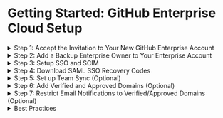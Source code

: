 # Getting Started: GitHub Enterprise Cloud Setup

<details>
  <summary>Step 1: Accept the Invitation to Your New GitHub Enterprise Account</summary>
  <br>
  
  - This invitiation is sent to the email address you provided.

  <br>
</details>

<details>
  <summary>Step 2: Add a Backup Enterprise Owner to Your Enterprise Account</summary>
  <br>

  - **Go to:** _Enterprise &rarr; People (left sidebar) &rarr; Administrators (left sidebar) &rarr; Invite admin (green button, top right)_

  # <Line>

  - **GitHub Docs:**
    - [Inviting People to Manage Your Enterprise](https://docs.github.com/en/enterprise-cloud@latest/admin/managing-accounts-and-repositories/managing-users-in-your-enterprise/inviting-people-to-manage-your-enterprise)
 
  <br>
</details>

<details>
  <summary>Step 3: Setup SSO and SCIM</summary>
  <br>

  - <details>
    <summary>Microsoft Entra ID</summary>
    <br>

    - To set up SSO and SCIM, add the GitHub Enterprise Cloud - Organization app in the Microsoft Entra Admin Center and configure GitHub with SAML details from Microsoft Entra (such as your public certificate).
    - As part of this process, you will create a GitHub organization and invite members to join.
    - To set up SSO and SCIM, follow the Microsoft tutorials (see docs below line).
   
    # <Line>

    - **Microsoft Tutorials**
      - [Microsoft Entra SSO Integration with GitHub Cloud Organization](https://learn.microsoft.com/en-us/entra/identity/saas-apps/github-tutorial)
      - [Configure GitHub for Automatic User Provisioning (SCIM)](https://learn.microsoft.com/en-us/entra/identity/saas-apps/github-provisioning-tutorial)
    - **GitHub Docs**
      - [Creating a New Organization](https://docs.github.com/en/enterprise-cloud@latest/organizations/collaborating-with-groups-in-organizations/creating-a-new-organization-from-scratch)

    <br>
    </details> 
  - <details>
    <summary>Okta</summary>
    <br>

    - To set up SSO and SCIM, add the GitHub Enterprise Cloud - Organization app from Applications in Okta and configure GitHub with SAML details from Okta (such as your public certificate).
    - As part of this process, you will create a GitHub organization and invite members to join.
    - To set up SSO and SCIM, follow the GitHub and Okta tutorials (see docs below line).
   
    # <Line>

    - **Okta Tutorial**
      - [Okta SSO Integration with GitHub Cloud Organization](https://saml-doc.okta.com/SAML_Docs/How-to-Configure-SAML-2.0-for-Github-com.html)
    - **GitHub Docs**
      - [Configure SAML SSO & SCIM with Okta](https://docs.github.com/en/enterprise-cloud@latest/organizations/managing-saml-single-sign-on-for-your-organization/configuring-saml-single-sign-on-and-scim-using-okta)

    <br>
    </details> 

  <br>
</details>

<details>
  <summary>Step 4: Download SAML SSO Recovery Codes</summary>
  <br>

  - **Go to:** _Organization &rarr; Settings &rarr; Authentication Security &rarr; Save Your Recover Codes (under SAML Single Sign-On)

  # <Line>

  - **GitHub Docs:**
    - [Downloading Your Organizations SAML SSO Recovery Codes](https://docs.github.com/en/enterprise-cloud@latest/organizations/managing-saml-single-sign-on-for-your-organization/downloading-your-organizations-saml-single-sign-on-recovery-codes)
    - [Accessing Your Organization if Your IdP is Unavailable](https://docs.github.com/en/enterprise-cloud@latest/organizations/managing-saml-single-sign-on-for-your-organization/accessing-your-organization-if-your-identity-provider-is-unavailable)
  
  <br>
</details>

<details>
  <summary>Step 5: Set up Team Sync (Optional)</summary>
  <br>
  
  - **Info:** Setting up Team Sync will allow you to sync IdP Groups to GitHub Teams. For example, teams can be granted Copilot licenses, and when a user is removed from the IdP group, they will automatically be removed from the GitHub Team and their Copilot license will be revoked.
  - To add a GitHub Team and connect it to an existing IdP Group, **go to**: _Organization &rarr; Teams (tab at top) &rarr; New Team (green button to the right)_

  # <Line>

  - **GitHub Docs:**
    - [Managing Team Sync for Your Organization](https://docs.github.com/en/enterprise-cloud@latest/organizations/managing-saml-single-sign-on-for-your-organization/managing-team-synchronization-for-your-organization)

  <br>
</details>

<details>
  <summary>Step 6: Add Verified and Approved Domains (Optional)</summary>
  <br>

  <br>
</details>

<details>
  <summary>Step 7: Restrict Email Notifications to Verified/Approved Domains (Optional)</summary>
  <br>

  <br>
</details>

<details>
  <summary>Best Practices</summary>
  <br>
  
  - **SSO & SCIM:** Set up SSO at the organization level.
    - _Note:_ Setting up SSO at the enterprise level can be done but is NOT recommended.
    - _Rationale_ 
      - SCIM requires SSO and can only be configured at the organization level.
        - SCIM is only available at the organization level. When SSO is setup at the enterprise level, SCIM cannot be configured.
      - Team Sync requires SCIM setup, so it can only be configured at the organization level.
        - Team Sync can only be configured when SSO & SCIM have been configured at the organization level.
      - Setting up SSO at the organization level makes it possible for companies with multiple engineering organizations that operate as part of distinct business entities or subsidiaries to be part of the same enterprise and governed by the same enterprise policies, while still maintaining distinct IdPs.

  <br>
  
  - **Teams & Team Sync:** When using Team Sync to sync between IdP Groups and GitHub Teams, do NOT use GitHub Team hierarchies.
    - _Rationale:_
      - IdP groups will not sync to lower level teams.
  - **Teams & Team Sync:** Create a single, all-purpose engineering/organization team in your GitHub organization.
    - _Rationale:_
      - When new members are added to the IdP group, they will automatically be invited to the organization via the all-purpose team.
    - Give this team base permissions to all repositories.
    - Sync this team with the IdP group that has access to the GitHub Enterprise Cloud Organization app.
  - **Teams & Team Sync:** Create additional GitHub Teams and corresponding IdP groups.
      - Use the teams to manage permissions for users across repositories.
      - _Rationale:_
        - User permissions in GitHub can be managed via the IdP.
      - **Example:**
        - The GitHub team, _A-Devs_, includes GitHub users in the IdP group, _Dev Team A_. These users have write roles on Repos 1, 2, and 3.
        - The GitHub team, _B-Devs_, includes GitHub users in the IdP group, _Dev Team B_. These users have write roles on Repos 3, 4, and 5.
        - The GitHub team, _PM-1_ includes GitHub users in IdP group, _Product-Managers-1_. These users have triage roles on Repos 1, 2, and 3.
        - The GitHub team, _PM-2_ includes GitHub users in IdP group, _Product-Managers-2_. These users have triage roles on Repos 3, 4, and 5.

 <br>
    
  - **Organization & Repo Roles:** Create custom organization and repository roles as needed.
    - _Rationale:_
      - Some teams may want to give certain users certain maintainer or admin permissions without making the users full-fledged maintainers or admins.
  
  <br>
</details>


